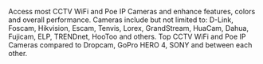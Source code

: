 Access most CCTV WiFi and Poe IP Cameras and enhance features, colors and overall performance. Cameras include but not limited to: D-Link, Foscam, Hikvision, Escam, Tenvis, Lorex, GrandStream, HuaCam, Dahua, Fujicam, ELP, TRENDnet, HooToo and others. Top CCTV WiFi and Poe IP Cameras compared to Dropcam, GoPro HERO 4, SONY and between each other.